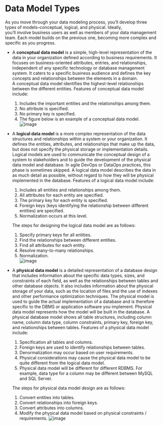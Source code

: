 # Data Model Types
As you move through your data modeling process, you’ll develop three types of models–conceptual, logical, and physical. Ideally,  
you’ll involve business users as well as members of your data management team. Each model builds on the previous one, becoming more complex and specific as you progress.

- A __conceptual data model__ is a simple, high-level representation of the data in your organization defined according to business requirements.
  It focuses on business-oriented attributes, entries, and relationships, independent of any specific technology or database management system.
  It caters to a specific business audience and defines the key concepts and relationships between the elements in a domain.  
  A conceptual data model identifies the highest-level relationships between the different entities. Features of conceptual data model include:
  
  1. Includes the important entities and the relationships among them.
  2. No attribute is specified.
  3. No primary key is specified.
  4. The figure below is an example of a conceptual data model.  
     ![image](https://github.com/yadavraganu/data-modelling/assets/77580939/8362b6e2-297c-4328-8795-3336a2f86705)


- A __logical data model__ is a more complex representation of the data structures and relationships within a system or your organization.
  It defines the entities, attributes, and relationships that make up the data, but does not specify the physical storage or implementation details.
  Logical models are used to communicate the conceptual design of a system to stakeholders and to guide the development of the physical data model and database.
  In agile DevOps or DataOps practices, this phase is sometimes skipped.
  A logical data model describes the data in as much detail as possible, without regard to how they will be physical implemented in the database.
  Features of a logical data model include:
  
  1. Includes all entities and relationships among them.
  2. All attributes for each entity are specified.
  3. The primary key for each entity is specified.
  4. Foreign keys (keys identifying the relationship between different entities) are specified. 
  5. Normalization occurs at this level.
     
  The steps for designing the logical data model are as follows:

  1. Specify primary keys for all entities.
  2. Find the relationships between different entities.
  3. Find all attributes for each entity.
  4. Resolve many-to-many relationships.
  5. Normalization.  
     ![image](https://github.com/yadavraganu/data-modelling/assets/77580939/47677594-4609-4ad8-8563-e6e5b1f2fa3a)


- A __physical data model__ is a detailed representation of a database design that includes information about the specific data types, sizes, and constraints of each field,
  as well as the relationships between tables and other database objects. It also includes information about the physical storage of your data, such as the location of
  files and the use of indexes and other performance optimization techniques. The physical model is used to guide the actual implementation of a database and
  is therefore specific to the DBMS or application software you implement.
  Physical data model represents how the model will be built in the database. A physical database model shows all table structures, including column name, column data type,
  column constraints, primary key, foreign key, and relationships between tables. Features of a physical data model include:
   
  1. Specification all tables and columns.
  2. Foreign keys are used to identify relationships between tables.
  3. Denormalization may occur based on user requirements.
  4. Physical considerations may cause the physical data model to be quite different from the logical data model.
  5. Physical data model will be different for different RDBMS. For example, data type for a column may be different between MySQL and SQL Server.
     
  The steps for physical data model design are as follows:
  
  1. Convert entities into tables.
  2. Convert relationships into foreign keys.
  3. Convert attributes into columns.
  4. Modify the physical data model based on physical constraints / requirements.
     ![image](https://github.com/yadavraganu/data-modelling/assets/77580939/33325781-882a-420c-9803-ce51ffd47660)

     

